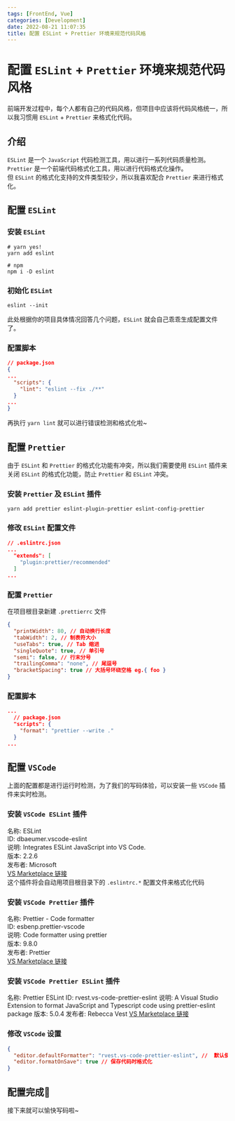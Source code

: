 ```yaml
---
tags: [FrontEnd, Vue]
categories: [Development]
date: 2022-08-21 11:07:35
title: 配置 ESLint + Prettier 环境来规范代码风格
---
```


# 配置 `ESLint` + `Prettier` 环境来规范代码风格

前端开发过程中，每个人都有自己的代码风格，但项目中应该将代码风格统一，所以我习惯用 `ESLint` + `Prettier` 来格式化代码。

## 介绍

`ESLint` 是一个 `JavaScript` 代码检测工具，用以进行一系列代码质量检测。   
`Prettier` 是一个前端代码格式化工具，用以进行代码格式化操作。   
但 `ESLint` 的格式化支持的文件类型较少，所以我喜欢配合 `Prettier` 来进行格式化。

## 配置 `ESLint`

### 安装 `ESLint`

```shell
# yarn yes!
yarn add eslint

# npm
npm i -D eslint
```

### 初始化 `ESLint`

```shell
eslint --init
```
此处根据你的项目具体情况回答几个问题，`ESLint` 就会自己乖乖生成配置文件了。

### 配置脚本

```json
// package.json
{
...
  "scripts": {
    "lint": "eslint --fix ./**"
  }
...
}
```
再执行 `yarn lint` 就可以进行错误检测和格式化啦~

## 配置 `Prettier`

由于 `ESLint` 和 `Prettier` 的格式化功能有冲突，所以我们需要使用 `ESLint` 插件来关闭 `ESLint` 的格式化功能，防止 `Prettier` 和 `ESLint` 冲突。

### 安装 `Prettier` 及 `ESLint` 插件

```shell
yarn add prettier eslint-plugin-prettier eslint-config-prettier
```

### 修改 `ESLint` 配置文件

```json
// .eslintrc.json
...
  "extends": [
    "plugin:prettier/recommended"
  ]
...
```

### 配置 `Prettier`

 在项目根目录新建 `.prettierrc` 文件
```json
{
  "printWidth": 80, // 自动换行长度
  "tabWidth": 2, // 制表符大小
  "useTabs": true, // Tab 缩进
  "singleQuote": true, // 单引号
  "semi": false, // 行末分号
  "trailingComma": "none", // 尾逗号
  "bracketSpacing": true // 大括号环绕空格 eg.{ foo }
}
```

### 配置脚本

```json
...
  // package.json
  "scripts": {
    "format": "prettier --write ."
  }
...
```


## 配置 `VSCode`

上面的配置都是进行运行时检测，为了我们的写码体验，可以安装一些 `VSCode` 插件来实时检测。

### 安装 `VSCode ESLint` 插件

名称: ESLint   
ID: dbaeumer.vscode-eslint   
说明: Integrates ESLint JavaScript into VS Code.   
版本: 2.2.6   
发布者: Microsoft   
[VS Marketplace 链接](https://marketplace.visualstudio.com/items?itemName=dbaeumer.vscode-eslint)    
这个插件将会自动用项目根目录下的 `.eslintrc.*` 配置文件来格式化代码

### 安装 `VSCode Prettier` 插件

名称: Prettier - Code formatter   
ID: esbenp.prettier-vscode   
说明: Code formatter using prettier   
版本: 9.8.0   
发布者: Prettier   
[VS Marketplace 链接](https://marketplace.visualstudio.com/items?itemName=esbenp.prettier-vscode)    

### 安装 `VSCode Prettier ESLint` 插件

名称: Prettier ESLint
ID: rvest.vs-code-prettier-eslint
说明: A Visual Studio Extension to format JavaScript and Typescript code using prettier-eslint package
版本: 5.0.4
发布者: Rebecca Vest
[VS Marketplace 链接](https://marketplace.visualstudio.com/items?itemName=rvest.vs-code-prettier-eslint)

### 修改 `VSCode` 设置

```json
{
  "editor.defaultFormatter": "rvest.vs-code-prettier-eslint", //  默认使用 prettier 作为格式化工具
  "editor.formatOnSave": true // 保存代码时格式化
}
```

## 配置完成🎉
接下来就可以愉快写码啦~
